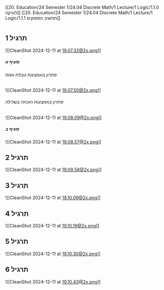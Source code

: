 [[20. Education/24 Semester 1/24.04 Discrete Math/1 Lecture/1 Logic/1.1.0 לוגיקה]]
[[20. Education/24 Semester 1/24.04 Discrete Math/1 Lecture/1 Logic/1.1.1 תחשיב הפסוקים]]
```table-of-contents
```
## תרגיל 1
![[CleanShot 2024-12-11 at 19.07.32@2x.png]]
##### סעיף א
###### פתרון באמצעות טבלת אמת
![[CleanShot 2024-12-11 at 19.07.50@2x.png]]
###### פתרון באמצעות הוכחה בשלילה
![[CleanShot 2024-12-11 at 19.08.09@2x.png]]
##### סעיף ב
![[CleanShot 2024-12-11 at 19.08.57@2x.png]]
## תרגיל 2
![[CleanShot 2024-12-11 at 19.09.58@2x.png]]
## תרגיל 3
![[CleanShot 2024-12-11 at 19.10.09@2x.png]]
## תרגיל 4
![[CleanShot 2024-12-11 at 19.10.19@2x.png]]
## תרגיל 5
![[CleanShot 2024-12-11 at 19.10.30@2x.png]]
## תרגיל 6
![[CleanShot 2024-12-11 at 19.10.43@2x.png]]